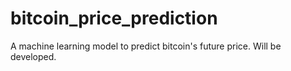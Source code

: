 # bitcoin_price_prediction
A machine learning model to predict bitcoin's future price. Will be developed.
